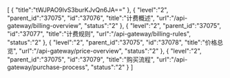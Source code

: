 [
	{
		"title":"tWJPAO9lvS3burKJvQn6JA=="
	},
	{
		"level":"2",
		"parent_id":"37075",
		"id":"37076",
		"title":"计费概述",
		"url":"/api-gateway/billing-overview",
		"status":"2"
	},
	{
		"level":"2",
		"parent_id":"37075",
		"id":"37077",
		"title":"计费规则",
		"url":"/api-gateway/billing-rules",
		"status":"2"
	},
	{
		"level":"2",
		"parent_id":"37075",
		"id":"37078",
		"title":"价格总览",
		"url":"/api-gateway/price-overview",
		"status":"2"
	},
	{
		"level":"2",
		"parent_id":"37075",
		"id":"37079",
		"title":"购买流程",
		"url":"/api-gateway/purchase-process",
		"status":"2"
	}
]